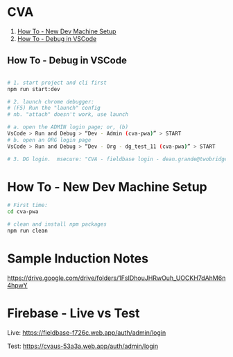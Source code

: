 # CVA

1. [How To - New Dev Machine Setup](#how-to---new-dev-machine-setup)
2. [How To - Debug in VSCode](#how-to---debug-in-vscode)


## How To - Debug in VSCode

```bash

# 1. start project and cli first
npm run start:dev

# 2. launch chrome debugger:
# (F5) Run the "launch" config
# nb. "attach" doesn't work, use launch

# a. open the ADMIN login page; or, (b)
VsCode > Run and Debug > “Dev - Admin (cva-pwa)” > START
# b. open an ORG login page
VsCode > Run and Debug > “Dev - Org - dg_test_11 (cva-pwa)” > START

# 3. DG login.  msecure: "CVA - fieldbase login - dean.grande@twobridges.com.au"


```

# How To - New Dev Machine Setup

```bash
# First time:
cd cva-pwa

# clean and install npm packages
npm run clean


```

# Sample Induction Notes

https://drive.google.com/drive/folders/1FsIDhouJHRwOuh_UOCKH7dAhM6n4hpwY 


# Firebase - Live vs Test
Live:
https://fieldbase-f726c.web.app/auth/admin/login

Test:
https://cvaus-53a3a.web.app/auth/admin/login

